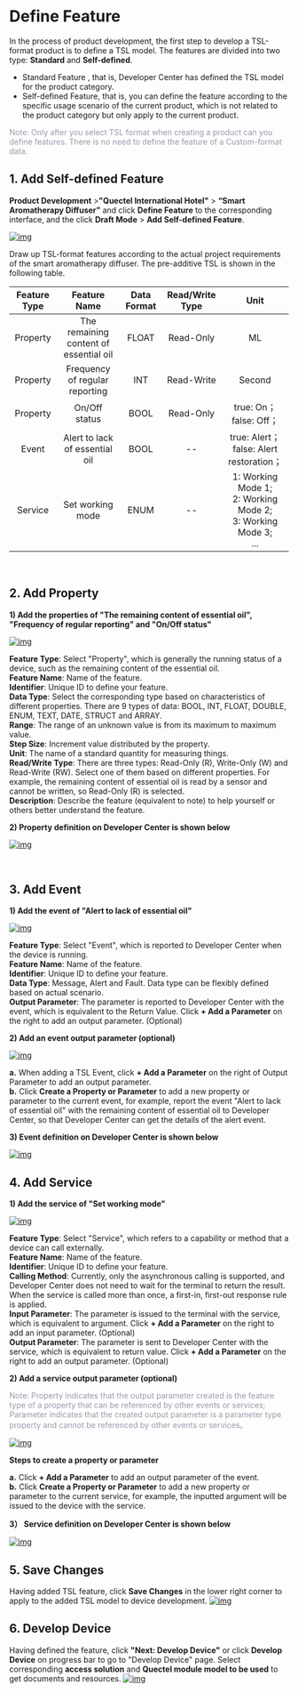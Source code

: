 # Define Feature

In the process of product development, the first step to develop a TSL-format product is to define a TSL model. The features are divided into two type:  __Standard__  and __Self-defined__.


* Standard Feature , that is, Developer Center has defined the TSL model for the product category.
  <br/>
* Self-defined Feature, that is, you can define the feature according to the specific usage scenario of the current product, which is not related to the product category but only apply to the current product.

<font color=#999AAA >Note: Only after you select TSL format when creating a product can you define features. There is no need to define the feature of a Custom-format data.</font>


## __1. Add Self-defined Feature__


__Product Development__ >__"Quectel International Hotel"__ > __“Smart Aromatherapy Diffuser”__  and click __Define Feature__ to the  corresponding interface, and the click __Draft Mode__ > __Add Self-defined Feature__.

<a data-fancybox title="img" href="/en/deviceDevelop/wifi/speediness/resource/platform/platform-04.png">![img](/en/deviceDevelop/wifi/speediness/resource/platform/platform-04.png)</a>

Draw up TSL-format features according to the actual project requirements of the smart aromatherapy diffuser. The pre-additive TSL is shown in the following table.

| Feature Type |              Feature Name               | Data Format | Read/Write Type |                             Unit                             |
| :----------: | :-------------------------------------: | :---------: | :-------------: | :----------------------------------------------------------: |
|   Property   | The remaining content of  essential oil |    FLOAT    |    Read-Only    |                              ML                              |
|   Property   |     Frequency of regular reporting      |     INT     |   Read-Write    |                              Second                              |
|   Property   |              On/Off status              |    BOOL     |    Read-Only    |                  true: On；<br>false: Off；                  |
|    Event     |     Alert to lack of essential oil      |    BOOL     |       --        |        true: Alert； <br> false: Alert restoration；         |
|   Service    |            Set working mode             |    ENUM     |       --        | 1: Working Mode 1;<br> 2: Working Mode 2;<br>3: Working Mode 3;<br>... |

<br/>

## __2. Add Property__ 

__1) Add the properties of "The remaining content of  essential oil", "Frequency of regular reporting" and "On/Off status"__

<a data-fancybox title="img" href="/en/deviceDevelop/wifi/speediness/resource/platform/platform-05.png">![img](/en/deviceDevelop/wifi/speediness/resource/platform/platform-05.png)</a>

 __Feature Type__: Select "Property", which is generally the running status of a device, such as the remaining content of the essential oil.<br/>
 __Feature Name__: Name of the feature.<br/>
 __Identifier__: Unique ID to define your feature.<br/>
 __Data Type__: Select the corresponding type based on characteristics of different properties. There are 9 types of data: BOOL, INT, FLOAT, DOUBLE, ENUM, TEXT, DATE, STRUCT and ARRAY.<br/>
 __Range__: The range of an unknown value is from its maximum to maximum value.<br/>
 __Step Size__: Increment value distributed by the property.<br/>
 __Unit__: The name of a standard quantity for measuring things.<br/>
 __Read/Write Type__: There are three types: Read-Only (R), Write-Only (W) and Read-Write (RW). Select one of them based on different properties. For example, the remaining content of  essential oil is read by a sensor and cannot be written, so Read-Only (R) is selected.<br/>
 __Description__: Describe the feature (equivalent to note) to help yourself or others better understand the feature.<br/>
	


__2) Property definition on Developer Center is shown below__

<a data-fancybox title="img" href="/en/deviceDevelop/wifi/speediness/resource/platform/platform-06.png">![img](/en/deviceDevelop/wifi/speediness/resource/platform/platform-06.png)</a>

<br/>

## __3. Add Event__ 

__1) Add the event of "Alert to lack of essential oil"__

<a data-fancybox title="img" href="/en/deviceDevelop/wifi/speediness/resource/platform/platform-07.png">![img](/en/deviceDevelop/wifi/speediness/resource/platform/platform-07.png)</a>

__Feature Type__: Select "Event",  which is reported to Developer Center when the device is running.<br>
__Feature Name__: Name of the feature.<br>
__Identifier__: Unique ID to define your feature.<br>
__Data Type__: Message, Alert and Fault. Data type can be flexibly defined based on actual scenario.<br>
__Output Parameter__: The parameter is reported to Developer Center with the event, which is equivalent to the Return Value. Click  __+ Add a Parameter__ on the right to add an output parameter. (Optional)<br>
	

__2) Add an event output parameter (optional)__

<a data-fancybox title="img" href="/en/deviceDevelop/wifi/speediness/resource/platform/platform-08.png">![img](/en/deviceDevelop/wifi/speediness/resource/platform/platform-08.png)</a>

__a.__ When adding a TSL Event, click __+ Add a Parameter__ on the right of Output Parameter to add an output  parameter. <br>
__b.__ Click __Create a Property or Parameter__ to add a new property or parameter to the current event, for example, report the event "Alert to lack of essential oil" with the remaining content of  essential oil to Developer Center, so that Developer Center can get the details of the alert event.<br>

__3) Event definition on Developer Center is shown below__

<a data-fancybox title="img" href="/en/deviceDevelop/wifi/speediness/resource/platform/platform-09.png">![img](/en/deviceDevelop/wifi/speediness/resource/platform/platform-09.png)</a>


## __4. Add Service__ 

__1) Add the service of "Set working mode"__
	
<a data-fancybox title="img" href="/en/deviceDevelop/wifi/speediness/resource/platform/platform-10.png">![img](/en/deviceDevelop/wifi/speediness/resource/platform/platform-10.png)</a>

__Feature Type__: Select "Service", which refers to a capability or method that a device can call externally.<br/>
__Feature Name__: Name of the feature.<br/>
__Identifier__: Unique ID to define your feature.<br/>
__Calling Method__: Currently, only the asynchronous calling is supported, and Developer Center does not need to wait for the terminal to return the result. When the service is called more than once, a first-in, first-out response rule is applied.<br/>
__Input Parameter__: The parameter is issued to the terminal with the service, which is equivalent to argument. Click __+ Add a Parameter__ on the right to add an input parameter. (Optional)<br/>
__Output Parameter__: The parameter is sent to Developer Center with the service, which is equivalent to return value. Click __+ Add a Parameter__ on the right to add an output parameter. (Optional)<br/>
		


__2) Add a service output parameter (optional)__

<font color=#999AAA >Note: Property indicates that the output parameter created is the feature type of a property that can be referenced by other events or services; Parameter indicates that the created output parameter is a parameter type property and cannot be referenced by other events or services。</font>

<a data-fancybox title="img" href="/en/deviceDevelop/wifi/speediness/resource/platform/platform-11.png">![img](/en/deviceDevelop/wifi/speediness/resource/platform/platform-11.png)</a>


__Steps to create a property or parameter__

__a.__ Click __+ Add a Parameter__ to add an output parameter of the event.<br>
__b.__ Click __Create a Property or Parameter__ to add a new property or parameter to the current service, for example, the inputted argument will be issued to the device with the service.
<br/>

__3） Service definition on Developer Center is shown below__

<a data-fancybox title="img" href="/en/deviceDevelop/wifi/speediness/resource/platform/platform-12.png">![img](/en/deviceDevelop/wifi/speediness/resource/platform/platform-12.png)</a>

## __5. Save Changes__ 

Having added TSL feature, click __Save Changes__ in the lower right corner to apply to the added TSL model to device development.
<a data-fancybox title="img" href="/en/deviceDevelop/wifi/speediness/resource/platform/platform-13.png">![img](/en/deviceDevelop/wifi/speediness/resource/platform/platform-13.png)</a>


## __6. Develop Device__

Having defined the feature, click __"Next: Develop Device"__ or click __Develop Device__ on progress bar to go to "Develop Device" page. Select corresponding __access solution__ and __Quectel module model to be used__ to get documents and resources.
<a data-fancybox title="img" href="/en/deviceDevelop/wifi/speediness/resource/platform/platform-14.png">![img](/en/deviceDevelop/wifi/speediness/resource/platform/platform-14.png)</a>